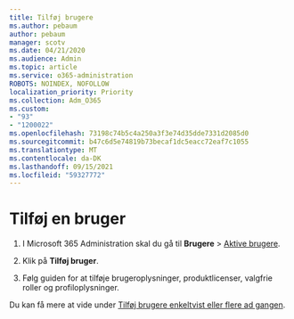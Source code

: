 ```yaml
---
title: Tilføj brugere
ms.author: pebaum
author: pebaum
manager: scotv
ms.date: 04/21/2020
ms.audience: Admin
ms.topic: article
ms.service: o365-administration
ROBOTS: NOINDEX, NOFOLLOW
localization_priority: Priority
ms.collection: Adm_O365
ms.custom:
- "93"
- "1200022"
ms.openlocfilehash: 73198c74b5c4a250a3f3e74d35dde7331d2085d0
ms.sourcegitcommit: b47c6d5e74819b73becaf1dc5eacc72eaf7c1055
ms.translationtype: MT
ms.contentlocale: da-DK
ms.lasthandoff: 09/15/2021
ms.locfileid: "59327772"
---
```

# <a name="add-a-user"></a>Tilføj en bruger

1. I Microsoft 365 Administration skal du gå til **Brugere** > [Aktive brugere](https://admin.microsoft.com/Adminportal/Home?source=applauncher#/users).

2. Klik på **Tilføj bruger**.

3. Følg guiden for at tilføje brugeroplysninger, produktlicenser, valgfrie roller og profiloplysninger.

Du kan få mere at vide under [Tilføj brugere enkeltvist eller flere ad gangen](https://docs.microsoft.com/microsoft-365/admin/add-users/add-users).
